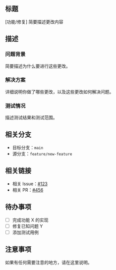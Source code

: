 ## 标题
[功能/修复] 简要描述更改内容

## 描述
### 问题背景
简要描述为什么要进行这些更改。

### 解决方案
详细说明你做了哪些更改，以及这些更改如何解决问题。

### 测试情况
描述测试结果和测试范围。

## 相关分支
- 目标分支：`main`
- 源分支：`feature/new-feature`

## 相关链接
- 相关 Issue：[#123](https://code.adminnet.top/Admin.NET/Admin.NET.Pro/issues/123)
- 相关 PR：[#456](https://code.adminnet.top/Admin.NET/Admin.NET.Pro/issues/456)

## 待办事项
- [ ] 完成功能 X 的实现
- [ ] 修复已知问题 Y
- [ ] 添加测试用例

## 注意事项
如果有任何需要注意的地方，请在这里说明。